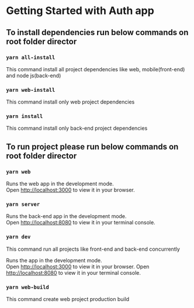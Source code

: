# Getting Started with Auth app

## To install dependencies run below commands on root folder director

### `yarn all-install`

This command install all project dependencies like web, mobile(front-end) and node js(back-end)

### `yarn web-install`

This command install only web project dependencies

### `yarn install`

This command install only back-end project dependencies

## To run project please run below commands on root folder director

### `yarn web`

Runs the web app in the development mode.\
Open [http://localhost:3000](http://localhost:3000) to view it in your browser.

### `yarn server`

Runs the back-end app in the development mode.\
Open [http://localhost:8080](http://localhost:8080) to view it in your terminal console.

### `yarn dev`

This command run all projects like front-end and back-end concurrently

Runs the app in the development mode.\
Open [http://localhost:3000](http://localhost:3000) to view it in your browser.
Open [http://localhost:8080](http://localhost:8080) to view it in your terminal console.

### `yarn web-build`

This command create web project production build
